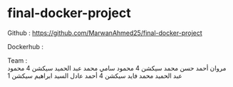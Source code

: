 # final-docker-project
Github :  https://github.com/MarwanAhmed25/final-docker-project

Dockerhub :  


Team :   
	مروان أحمد حسن محمد سيكشن 4
	محمود سامي محمد عبد الحميد سيكشن 4
	 محمود عبد الحميد محمد فايد سيكشن 4
	 أحمد عادل السيد ابراهيم سيكشن 1
